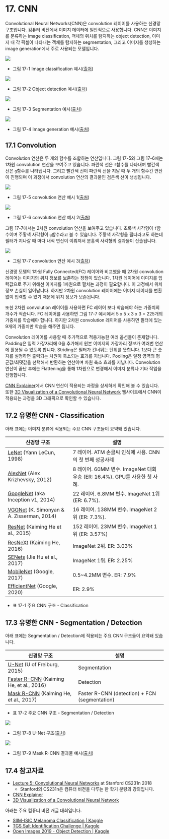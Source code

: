 # 17. CNN

Convolutional Neural Networks(CNN)은 convolution 레이어를 사용하는 신경망 구조입니다. 컴퓨터 비전에서 이미지 데이터에 일반적으로 사용합니다. CNN은 이미지를 분류하는 image classification, 객체의 위치를 탐지하는 object detection, 이미지 내 각 픽셀이 나타내는 객체를 탐지하는 segmentation, 그리고 이미지를 생성하는 image generation에서 주로 사용되는 모델입니다. 

![](https://github.com/kaggler-tv/dku-kaggle-class/blob/master/course-website/imgs/ch17-img01.jpg?raw=true)
- 그림 17-1 Image classification 예시([출처](https://docs.google.com/presentation/d/1bCAmWlS0SMoqybtzZJHBOtpYIjIEN3J3UKwgxHfoaio/edit?usp=sharing))

![](https://github.com/kaggler-tv/dku-kaggle-class/blob/master/course-website/imgs/ch17-img02.jpg?raw=true)
- 그림 17-2 Object detection 예시([출처](https://docs.google.com/presentation/d/1bCAmWlS0SMoqybtzZJHBOtpYIjIEN3J3UKwgxHfoaio/edit?usp=sharing))

![](https://github.com/kaggler-tv/dku-kaggle-class/blob/master/course-website/imgs/ch17-img03.jpg?raw=true)
- 그림 17-3 Segmentation 예시([출처](https://docs.google.com/presentation/d/1bCAmWlS0SMoqybtzZJHBOtpYIjIEN3J3UKwgxHfoaio/edit?usp=sharing))

![](https://github.com/kaggler-tv/dku-kaggle-class/blob/master/course-website/imgs/ch17-img04.jpg?raw=true)
- 그림 17-4 Image generation 예시([출처](https://docs.google.com/presentation/d/1bCAmWlS0SMoqybtzZJHBOtpYIjIEN3J3UKwgxHfoaio/edit?usp=sharing))

## 17.1 Convolution

Convolution 연산은 두 개의 함수를 조합하는 연산입니다. 그림 17-5와 그림 17-6에는 1차원 convolution 연산을 보여주고 있습니다. 파란색 선은 `f`함수를 나타내며 빨간색 선은 `g`함수를 나타냅니다. 그리고 빨간색 선이 파란색 선을 지날 때 두 개의 함수간 연산이 진행되며 이 과정에서 convolution 연산의 결과물인 검은색 선이 생성됩니다. 

![](https://github.com/kaggler-tv/dku-kaggle-class/blob/master/course-website/imgs/ch17-img05.gif?raw=true)
- 그림 17-5 convolution 연산 예시 1([출처](https://docs.google.com/presentation/d/1bCAmWlS0SMoqybtzZJHBOtpYIjIEN3J3UKwgxHfoaio/edit?usp=sharing))

![](https://github.com/kaggler-tv/dku-kaggle-class/blob/master/course-website/imgs/ch17-img06.gif?raw=true)
- 그림 17-6 convolution 연산 예시 2([출처](https://docs.google.com/presentation/d/1bCAmWlS0SMoqybtzZJHBOtpYIjIEN3J3UKwgxHfoaio/edit?usp=sharing))

그림 17-7에서는 2차원 convolution 연산을 보여주고 있습니다. 초록색 사각형이 `f`함수이며 주황색 사각형이 `g`함수라고 볼 수 있습니다. 주황색 사각형을 필터라고도 하는데 필터가 지나갈 때 마다 내적 연산이 이뤄져서 분홍색 사각형의 결과물이 산출됩니다. 

![](https://github.com/kaggler-tv/dku-kaggle-class/blob/master/course-website/imgs/ch17-img07.gif?raw=true)
- 그림 17-7 convolution 연산 예시 3([출처](https://docs.google.com/presentation/d/1bCAmWlS0SMoqybtzZJHBOtpYIjIEN3J3UKwgxHfoaio/edit?usp=sharing))

신경망 모델의 1차원 Fully Connected(FC) 레이어와 비교했을 때 2차원 convolution 레이어는 이미지의 위치 정보를 보존하는 장점이 있습니다. 1차원 레이어에 이미지를 입력값으로 주기 위해선 이미지를 1차원으로 펼치는 과정이 필요합니다. 이 과정에서 위치 정보 손실이 일어납니다. 하지만 2차원 convolution 레이어에는 이미지 데이터를 변환 없이 입력할 수 있기 때문에 위치 정보가 보존됩니다. 

또한 2차원 convolution 레이어를 사용하면 FC 레이어 보다 학습해야 하는 가중치의 개수가 적습니다. FC 레이어를 사용하면 그림 17-7 예시에서 5 x 5 x 3 x 3 = 225개의 가중치를 학습해야 합니다. 하지만 2차원 convolution 레이어를 사용하면 필터에 있는 9개의 가중치만 학습을 해주면 됩니다. 

Convolution 레이어를 사용할 때 추가적으로 적용가능한 여러 옵션들이 존재합니다. Padding은 입력 가장자리에 0을 추가해서 원본 이미지의 가장자리 정보가 여러번 연산에 활용될 수 있도록 합니다. Striding은 필터가 건너뛰는 단위를 뜻합니다. 1보다 큰 숫자를 설정하면 출력되는 차원이 축소되는 효과를 지닙니다. Pooling은 일정 영역의 평균값/최댓값을 선택해서 반환하는 연산이며 차원 축소 효과를 지닙니다. Convolution 연산이 끝난 후에는 Flattening을 통해 1차원으로 변경해서 이미지 분류나 기타 작업을 진행합니다. 

[CNN Explainer](https://poloclub.github.io/cnn-explainer/)에서 CNN 연산이 적용되는 과정을 상세하게 확인해 볼 수 있습니다. 또한 [3D Visualization of a Convolutional Neural Network](https://www.cs.ryerson.ca/~aharley/vis/conv/) 웹사이트에서 CNN이 적용되는 과정을 3D 그래픽으로 확인할 수 있습니다. 

## 17.2 유명한 CNN - Classification

아래 표에는 이미지 분류에 적용되는 주요 CNN 구조들이 요약돼 있습니다. 

신경망 구조 | 설명 | 
---------|----------|
 [LeNet](http://yann.lecun.com/exdb/publis/pdf/lecun-98.pdf) (Yann LeCun, 1998) | 7 레이어. ATM 손글씨 인식에 사용. CNN의 첫 번째 성공사례 |
 [AlexNet](https://papers.nips.cc/paper/2012/file/c399862d3b9d6b76c8436e924a68c45b-Paper.pdf) (Alex Krizhevsky, 2012) | 8 레이어. 60MM 변수. ImageNet 대회 우승 (ER: 16.4%). GPU를 사용한 첫 사례. |
 [GoogleNet](https://static.googleusercontent.com/media/research.google.com/en//pubs/archive/43022.pdf) (aka Inception v1, 2014) | 22 레이어. 6.8MM 변수. ImageNet 1위 (ER: 6.7%). |
 [VGGNet](https://arxiv.org/pdf/1409.1556.pdf) (K. Simonyan & A. Zisserman, 2014) | 16 레이어. 138MM 변수. ImageNet 2위 (ER: 7.3%). |
 [ResNet](https://arxiv.org/abs/1512.03385) (Kaiming He et al., 2015) | 152 레이어. 23MM 변수. ImageNet 1위 (ER: 3.57%) |
 [ResNeXt](https://arxiv.org/abs/1611.05431) (Kaiming He, 2016) | ImageNet 2위. ER: 3.03% |
 [SENets](https://arxiv.org/abs/1709.01507) (Jie Hu et al., 2017) | ImageNet 1위. ER: 2.25% |
 [MobileNet](https://arxiv.org/abs/1704.04861) (Google, 2017) | 0.5~4.2MM 변수. ER: 7.9% |
 [EfficientNet](https://arxiv.org/pdf/1905.11946.pdf) (Google, 2020) | ER: 2.9% |
- 표 17-1 주요 CNN 구조 - Classification

## 17.3 유명한 CNN - Segmentation / Detection

아래 표에는 Segmentation / Detection에 적용되는 주요 CNN 구조들이 요약돼 있습니다. 

신경망 구조 | 설명 | 
---------|----------|
 [U-Net](https://arxiv.org/abs/1505.04597) (U of Freiburg, 2015) | Segmentation |
 [Faster R-CNN](https://arxiv.org/abs/1506.01497) (Kaiming He, et al., 2016) | Detection |
 [Mask R-CNN](https://arxiv.org/abs/1703.06870) (Kaiming He, et al., 2017) | Faster R-CNN (detection) + FCN (segmentation) |
- 표 17-2 주요 CNN 구조 - Segmentation / Detection

![](https://github.com/kaggler-tv/dku-kaggle-class/blob/master/course-website/imgs/ch17-img08.jpg?raw=true)
- 그림 17-8 U-Net 구조([출처](https://docs.google.com/presentation/d/1bCAmWlS0SMoqybtzZJHBOtpYIjIEN3J3UKwgxHfoaio/edit?usp=sharing))

![](https://github.com/kaggler-tv/dku-kaggle-class/blob/master/course-website/imgs/ch17-img09.jpg?raw=true)
- 그림 17-9 Mask R-CNN 결과물 예시([출처](https://docs.google.com/presentation/d/1bCAmWlS0SMoqybtzZJHBOtpYIjIEN3J3UKwgxHfoaio/edit?usp=sharing))

## 17.4 참고자료

- [Lecture 5: Convolutional Neural Networks](http://cs231n.stanford.edu/slides/2018/cs231n_2018_lecture05.pdf) at Stanford CS231n 2018
    - Stanford의 CS231n은 컴퓨터 비전을 다루는 한 학기 분량의 강의입니다. 
- [CNN Explainer](https://poloclub.github.io/cnn-explainer/)
- [3D Visualization of a Convolutional Neural Network](https://www.cs.ryerson.ca/~aharley/vis/conv/)

아래는 주요 컴퓨터 비전 캐글 대회입니다. 

- [SIIM-ISIC Melanoma Classification | Kaggle](https://www.kaggle.com/c/siim-isic-melanoma-classification)
- [TGS Salt Identification Challenge | Kaggle](https://www.kaggle.com/c/tgs-salt-identification-challenge)
- [Open Images 2019 - Object Detection | Kaggle](https://www.kaggle.com/c/open-images-2019-object-detection)
